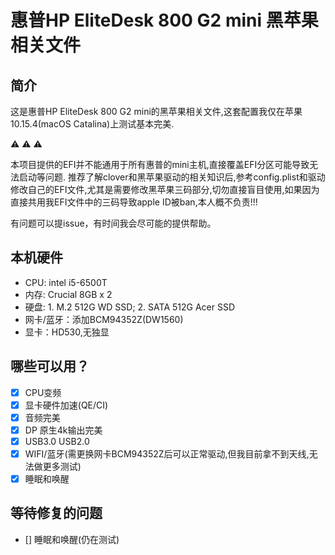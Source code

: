# 惠普HP EliteDesk 800 G2 mini 黑苹果相关文件
## 简介 
这是惠普HP EliteDesk 800 G2 mini的黑苹果相关文件,这套配置我仅在苹果10.15.4(macOS Catalina)上测试基本完美.

:warning: :warning: :warning: 

本项目提供的EFI并不能通用于所有惠普的mini主机,直接覆盖EFI分区可能导致无法启动等问题.
推荐了解clover和黑苹果驱动的相关知识后,参考config.plist和驱动修改自己的EFI文件,尤其是需要修改黑苹果三码部分,切勿直接盲目使用,如果因为直接共用我EFI文件中的三码导致apple ID被ban,本人概不负责!!!

有问题可以提issue，有时间我会尽可能的提供帮助。 
## 本机硬件
- CPU: intel i5-6500T
- 内存: Crucial 8GB x 2
- 硬盘: 1. M.2 512G WD SSD; 2. SATA 512G Acer SSD
- 网卡/蓝牙：添加BCM94352Z(DW1560)
- 显卡：HD530,无独显
## 哪些可以用？
- [x] CPU变频
- [x] 显卡硬件加速(QE/CI)
- [x] 音频完美
- [x] DP 原生4k输出完美
- [x] USB3.0 USB2.0
- [x] WIFI/蓝牙(需更换网卡BCM94352Z后可以正常驱动,但我目前拿不到天线,无法做更多测试)
- [x] 睡眠和唤醒
## 等待修复的问题
- [] 睡眠和唤醒(仍在测试)
####

